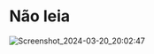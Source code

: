 # Não leia

![Screenshot_2024-03-20_20:02:47](https://github.com/robinsonmourao/todo-manager-api/assets/49078615/252bc6b4-250d-48e1-a23e-1abfe211024d)

